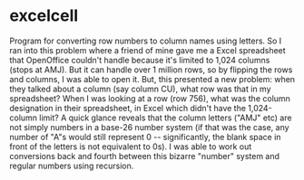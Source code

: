 # excelcell
Program for converting row numbers to column names using letters. So I ran into this problem where a friend of mine gave me a Excel spreadsheet that OpenOffice couldn't handle because it's limited to 1,024 columns (stops at AMJ). But it can handle over 1 million rows, so by flipping the rows and columns, I was able to open it. But, this presented a new problem: when they talked about a column (say column CU), what row was that in my spreadsheet? When I was looking at a row (row 756), what was the column designation in their spreadsheet, in Excel which didn't have the 1,024-column limit? A quick glance reveals that the column letters ("AMJ" etc) are not simply numbers in a base-26 number system (if that was the case, any number of "A"s would still represent 0 -- significantly, the blank space in front of the letters is not equivalent to 0s). I was able to work out conversions back and fourth between this bizarre "number" system and regular numbers using recursion.

